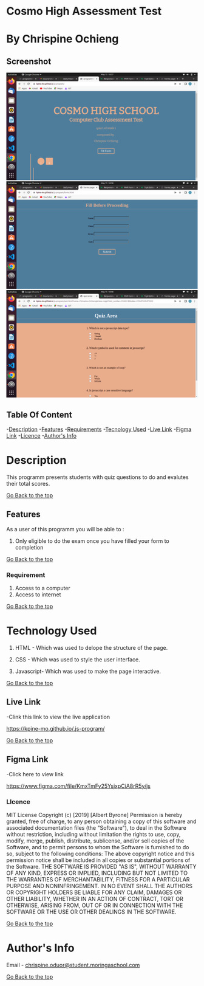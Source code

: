 # Cosmo High Assessment Test

# By Chrispine Ochieng

## Screenshot
![images](./assets/images/Screenshot%20from%202022-05-15%2018-57-56.png)
![images](./assets/images/Screenshot%20from%202022-05-15%2018-58-15.png)
![images](./assets/images/Screenshot%20from%202022-05-15%2018-58-30.png)

## Table Of Content

-[Description](#description)
-[Features](#features)
-[Requirements](#requirements)
-[Tecnology Used](#technology-used)
-[Live Link](#live-link)
-[Figma Link](#figma-link)
-[Licence](#licence)
-[Author's Info](#author's-info)

# Description

<p>This programm presents students with quiz questions to do and evalutes their total scores.</p>

[Go Back to the top](#cosmo-high)

## Features

As a user of this programm you will be able to :

1. Only eligible to do the exam once you have filled your form to completion

[Go Back to the top](#cosmo-high)

### Requirement

1. Access to a computer
2. Access to internet

[Go Back to the top](#cosmo-high)

# Technology Used
1. HTML - Which was used to delope the structure of the page.

2. CSS - Which was used to style the user interface.

3. Javascript- Which was used to make the page interactive.

[Go Back to the top](#cosmo-high)

## Live Link
 -Clink this link to view the live application

https://kpine-mo.github.io/.js-program/

 [Go Back to the top](#cosmo-high)

 ## Figma Link
 -Click here to view link

 https://www.figma.com/file/KmxTmFy25YsjxpCiA8rR5y/js

 ### LIcence

 MIT License
Copyright (c) [2019] [Albert Byrone]
Permission is hereby granted, free of charge, to any person obtaining a copy
of this software and associated documentation files (the "Software"), to deal
in the Software without restriction, including without limitation the rights
to use, copy, modify, merge, publish, distribute, sublicense, and/or sell
copies of the Software, and to permit persons to whom the Software is
furnished to do so, subject to the following conditions:
The above copyright notice and this permission notice shall be included in all
copies or substantial portions of the Software.
THE SOFTWARE IS PROVIDED "AS IS", WITHOUT WARRANTY OF ANY KIND, EXPRESS OR
IMPLIED, INCLUDING BUT NOT LIMITED TO THE WARRANTIES OF MERCHANTABILITY,
FITNESS FOR A PARTICULAR PURPOSE AND NONINFRINGEMENT. IN NO EVENT SHALL THE
AUTHORS OR COPYRIGHT HOLDERS BE LIABLE FOR ANY CLAIM, DAMAGES OR OTHER
LIABILITY, WHETHER IN AN ACTION OF CONTRACT, TORT OR OTHERWISE, ARISING FROM,
OUT OF OR IN CONNECTION WITH THE SOFTWARE OR THE USE OR OTHER DEALINGS IN THE
SOFTWARE.

[Go Back to the top](#cosmo-high)


# Author's Info

Email - chrispine.oduor@student.moringaschool.com

[Go Back to the top](#cosmo-high)
